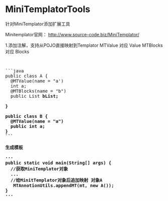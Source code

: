 # MiniTemplatorTools
针对MiniTemplator添加扩展工具  

Minitemplator官网： http://www.source-code.biz/MiniTemplator/  

1.添加注解，支持从POJO直接映射到Templator
MTValue 对应 Value 
MTBlocks 对应 Blocks 

<pre>

<pre>
```java
public class A {
  @MTValue(name = "a')
  int a;
  @MTBlocks(name = "b")
  public List<B> bList;
  
}

public class B {
  @MTValue(name = "a")
  public int a;
}
```

生成模板

···
public static void main(String[] args) {
  //获取MiniTemplator对象
  ...
  //给MinitTemplator对象后追加映射 对象A
   MTAnnotionUtils.appendMT(mt, new A());
}
···




